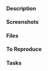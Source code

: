 #### Description
<!--- A clear and concise description of what the issue is about. -->

#### Screenshots

#### Files
<!--- A list of relevant files for this issue. This will help people navigate the project and offer some clues of where to start. -->

#### To Reproduce
<!--- If this issue is describing a bug, include some steps to reproduce the behavior. -->

#### Tasks
<!--- 
Include specific tasks in the order they need to be done in. Include links to specific lines of code where the task should happen at.
- [ ] Task 1
- [ ] Task 2
- [ ] Task 3
-->
